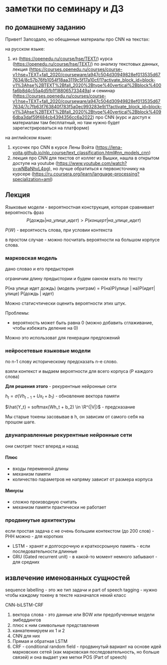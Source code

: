 # заметки по семинару и ДЗ

## по домашнему заданию

Привет! Запоздало, но обещанные материалы про CNN на текстах:

на русском языке:

1. из (<https://openedu.ru/course/hse/TEXT/>) курса (<https://openedu.ru/course/hse/TEXT/>) по анализу текстовых данных, лекция (<https://courses.openedu.ru/courses/course-v1:hse+TEXT+fall_2020/courseware/a947c504d30949828ef013535d677634/8c57b76fb1054f18aa3119c5f17a10cf/1?activate_block_id=block-v1%3Ahse%2BTEXT%2Bfall_2020%2Btype%40vertical%2Bblock%400fa6b8d4c55a4d5fb1f188065733449a>) и семинар (<https://courses.openedu.ru/courses/course-v1:hse+TEXT+fall_2020/courseware/a947c504d30949828ef013535d677634/7c7fb63f763840f783f5a0ec993283e9/1?activate_block_id=block-v1%3Ahse%2BTEXT%2Bfall_2020%2Btype%40vertical%2Bblock%4096dba3daf59f484cb4394356cc6a2022>) про CNN (курс и доступ к материалам там бесплатный, но там нужно будет зарегистрироваться на платформе)

на английском языке:

1. кусочек про CNN в курсе Лены Войта (<https://lena-voita.github.io/nlp_course/text_classification.html#nn_models_cnn>)
2. лекция про CNN для текстов от коллег из Вышки, нашла в открытом доступе на youtube (<https://www.youtube.com/watch?v=wNBaNhvL4pg>), но лучше обратиться к первоисточнику на курсере (<https://ru.coursera.org/learn/language-processing?specialization=aml>)

## Лекция

Языковые модели - вероятностная конструкция, которая сравнивает вероятность фраз $$ P(дождь | на\_улице\_идет ) > P(концерт | на\_улице\_идет )$$

$P(W)$  - вероятность слова, при условии контекста

в простом случае - можно посчитать вероятности на большом корпусе слова.

### марковская модель

дано словао и его предыстория

ограничим длину предыстории и будем оакном ехать по тексту

P(на улице идет дождь) (модель униграм) = P(на)P(улице | на)P(идет| улице) P(дождь | идет)

Можно статисчтически оценить вероятности этих штук.

Проблемы:

* вероятность может быть равна 0 (можно добавить сглаживание, чтобы избежать деление на 0)

Можно это использоват для генерации предложений

### нейросетевые языковые модели

по n-1 слову историческому предсказать n-е слово.

взяли контекст и выдаем вероятности для всего корпуса (P каждого слова)

**Для решения этого** - рекурентные нейронные сети

$h_t = \sigma(Vh_{t-1} +Ux_t +b_1)$ - обновление вектора памяти

$\hat{Y_t} = softmax(Wh_t + b_2) \in \R^{|V|}$ - предсказание

Мы старые токены засовывае в h, он зависим от самого себя на прошом шаге.

### двунаправленные рекурентные нейронные сети

они смотрят текст вперед и назад

#### **Плюс**

* входы переменной длины
* механизм памяти
* количество параметров не напряму зависит от размера корпуса

#### **Минусы**

* сложно производную считать
* механизм памяти практически не работает

### продвинутые архитектуры

если простая задача с не очень большим контекстом (до 200 слов) - РНН можно - для коротких

* LSTM - хранят и долгосрочную и краткосроыную память - если последовательности длинные
* GRU (Gated recurrent unit) - в какой-то момент немного забывают - для средних

## извлечение именованных сущностей

sequence labelling - это же тип задачи и part of speech tagging - нужно чтобы каждому токену в тексте назначался некий класс

CNN-biLSTM-CRF

1. вектора слова -  это данные или BOW или предобученные модели эмбеддингов
2. плюс к ним символьные представления
3. канкатеннируем их 1 и 2
4. CNN для них
5. Прямая и обратная LSTM
6. CRF - conditional random field - продвинутый вариант на основе идей марковских сетей (как марковская последовательность, но больше связей) и она выдает уже метки POS (Part of speech)
